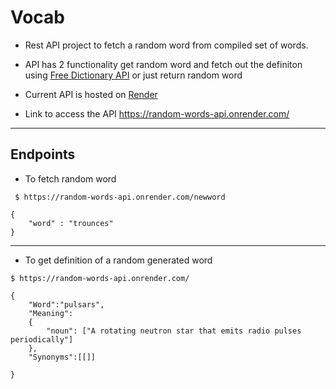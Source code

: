 # Vocab

- Rest API project to fetch a random word from compiled set of words.

- API has 2 functionality get random word and fetch out the definiton using [Free Dictionary API](https://dictionaryapi.dev/) or just return random word

- Current API is hosted on [Render](https://render.com/)

- Link to access the API https://random-words-api.onrender.com/

---

## Endpoints

- To fetch random word

```
 $ https://random-words-api.onrender.com/newword
```


```
{
    "word" : "trounces"
}
```
---

- To get definition of a random generated word

```
$ https://random-words-api.onrender.com/
```

```
{
    "Word":"pulsars",
    "Meaning":
    {
        "noun": ["A rotating neutron star that emits radio pulses periodically"]
    },
    "Synonyms":[[]]

}
```
